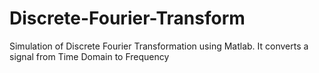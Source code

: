 Discrete-Fourier-Transform
==========================

Simulation of Discrete Fourier Transformation using Matlab. It converts a signal from Time Domain to Frequency
